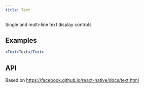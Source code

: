 ```yaml
---
title: Text
---
```

Single and multi-line text display controls

## Examples

```jsx
<Text>Text</Text>
```

## API

Based on https://facebook.github.io/react-native/docs/text.html
